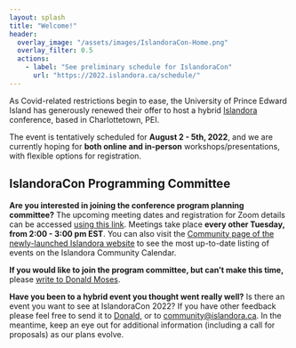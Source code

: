 ```yaml
---
layout: splash
title: "Welcome!"
header:
  overlay_image: "/assets/images/IslandoraCon-Home.png"
  overlay_filter: 0.5
  actions:
    - label: "See preliminary schedule for IslandoraCon"
      url: "https://2022.islandora.ca/schedule/"
---
```


As Covid-related restrictions begin to ease, the University of Prince Edward Island has generously renewed their offer to host a hybrid [Islandora](https://www.islandora.ca/) conference, based in Charlottetown, PEI. 

The event is tentatively scheduled for **August 2 - 5th, 2022**, and we are currently hoping for **both online and in-person** workshops/presentations, with flexible options for registration.

## IslandoraCon Programming Committee

**Are you interested in joining the conference program planning committee?** The upcoming meeting dates and registration for Zoom details can be accessed [using this link](https://us02web.zoom.us/meeting/register/tZElfu2hqTorGNYDda4sqCQyeSPLUbsCd-E9). Meetings take place **every other Tuesday, from 2:00 - 3:00 pm EST**. You can also visit the [Community page of the newly-launched Islandora website](https://www.islandora.ca/community) to see the most up-to-date listing of events on the Islandora Community Calendar.

**If you would like to join the program committee, but can’t make this time,** please [write to Donald Moses](mailto:dmoses@upei.ca). 

**Have you been to a hybrid event you thought went really well?** 
Is there an event you want to see at IslandoraCon 2022? If you have other feedback please feel free to send it to [Donald](mailto:dmoses@upei.ca), or to [community@islandora.ca](mailto:community@islandora.ca). In the meantime, keep an eye out for additional information (including a call for proposals) as our plans evolve.